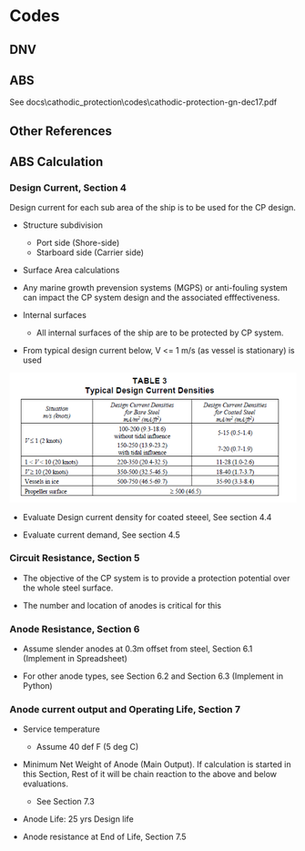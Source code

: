 
# Codes

## DNV

## ABS

See docs\cathodic_protection\codes\cathodic-protection-gn-dec17.pdf

## Other References

## ABS Calculation

### Design Current, Section 4

Design current for each sub area of the ship is to be used for the CP design.

- Structure subdivision
  - Port side (Shore-side)
  - Starboard side (Carrier side)
- Surface Area calculations

- Any marine growth prevension systems (MGPS) or anti-fouling system can impact the CP system design and the associated efffectiveness.

- Internal surfaces
  - All internal surfaces of the ship are to be protected by CP system.

- From typical design current below, V <= 1 m/s (as vessel is stationary) is used

<img src="cp_ship_typical_design_currents.PNG" width=auto, height=auto/>

- Evaluate Design current density for coated steeel, See section 4.4

- Evaluate current demand, See section 4.5

### Circuit Resistance, Section 5

- The objective of the CP system is to provide a protection potential over the whole steel surface.

- The number and location of anodes is critical for this

### Anode Resistance, Section 6

- Assume slender anodes at 0.3m offset from steel, Section 6.1 (Implement in Spreadsheet)

- For other anode types, see Section 6.2 and Section 6.3 (Implement in Python)

### Anode current output and Operating Life, Section 7

- Service temperature
  - Assume 40 def F (5 deg C)

- Minimum Net Weight of Anode (Main Output). If calculation is started in this Section, Rest of it will be chain reaction to the above and below evaluations.
  - See Section 7.3

- Anode Life: 25 yrs Design life

- Anode resistance at End of Life, Section 7.5
